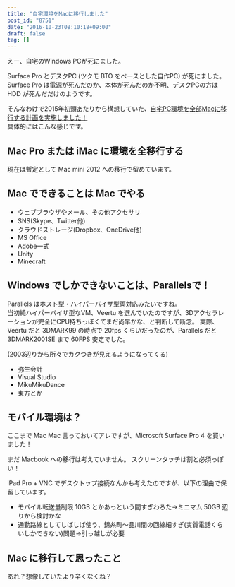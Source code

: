 ```yaml
---
title: "自宅環境をMacに移行しました"
post_id: "8751"
date: "2016-10-23T08:10:18+09:00"
draft: false
tag: []
---
```


えー、自宅のWindows PCが死にました。

Surface Pro とデスクPC (ツクモ BTO をベースとした自作PC) が死にました。  
Surface Pro は電源が死んだのか、本体が死んだのか不明、デスクPCの方は HDD が死んだだけのようです。

そんなわけで2015年初頭あたりから構想していた、[自宅PC環境を全部Macに移行する計画を実施しました！](https://twitter.com/danmaq/status/786926861414572033)  
具体的にはこんな感じです。

## Mac Pro または iMac に環境を全移行する

 現在は暫定として Mac mini 2012 への移行で留めています。

## Mac でできることは Mac でやる

  * ウェブブラウザやメール、その他アクセサリ
  * SNS(Skype、Twitter他)
  * クラウドストレージ(Dropbox、OneDrive他)
  * MS Office
  * Adobe一式
  * Unity
  * Minecraft

## Windows でしかできないことは、Parallelsで！

Parallels はホスト型・ハイパーバイザ型両対応みたいですね。  
当初純ハイパーバイザ型なVM、Veertu を選んでいたのですが、3Dアクセラレーションが完全にCPU持ちっぽくてまだ尚早かな、と判断して断念。
実際、Veertu だと 3DMARK99 の時点で 20fps くらいだったのが、Parallels だと 3DMARK2001SE まで 60FPS 安定でした。

(2003辺りから所々でカクつきが見えるようになってくる)

* 弥生会計
* Visual Studio
* MikuMikuDance
* 東方とか

## モバイル環境は？

ここまで Mac Mac 言っておいてアレですが、Microsoft Surface Pro 4 を買いました！

まだ Macbook への移行は考えていません。
スクリーンタッチは割と必須っぽい！

iPad Pro + VNC でデスクトップ接続なんかも考えたのですが、以下の理由で保留しています。

* モバイル転送量制限 10GB とかあっという間すぎわろた→ミニマム 50GB 辺りから検討かな
* 通勤路線としてしばしば使う、錦糸町〜品川間の回線細すぎ(実質電話くらいしかできない)問題→引っ越しが必要

## Mac に移行して思ったこと

 あれ？想像していたより辛くなくね？
